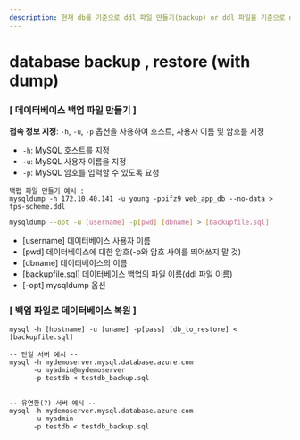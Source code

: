 ```yaml
---
description: 현재 db를 기준으로 ddl 파일 만들기(backup) or ddl 파일을 기준으로 db에 반영(restore)
---
```


# database backup , restore (with dump)

### \[ 데이터베이스 백업 파일 만들기 ]&#x20;

**접속 정보 지정**: `-h`, `-u`, `-p` 옵션을 사용하여 호스트, 사용자 이름 및 암호를 지정

* `-h`: MySQL 호스트를 지정
* `-u`: MySQL 사용자 이름을 지정
* `-p`: MySQL 암호를 입력할 수 있도록 요청

```
백펍 파일 만들기 예시 : 
mysqldump -h 172.10.40.141 -u young -ppifz9 web_app_db --no-data > tps-scheme.ddl
```

```sh
mysqldump --opt -u [username] -p[pwd] [dbname] > [backupfile.sql]
```

* \[username] 데이터베이스 사용자 이름
* \[pwd] 데이터베이스에 대한 암호(-p와 암호 사이를 띄어쓰지 말 것)
* \[dbname] 데이터베이스의 이름
* \[backupfile.sql] 데이터베이스 백업의 파일 이름(ddl 파일 이름)
* \[-opt] mysqldump 옵션



### \[ 백업 파일로 데이터베이스 복원 ]

```
mysql -h [hostname] -u [uname] -p[pass] [db_to_restore] < [backupfile.sql]
```

```
-- 단일 서버 예시 --
mysql -h mydemoserver.mysql.database.azure.com 
      -u myadmin@mydemoserver 
      -p testdb < testdb_backup.sql
      

-- 유연한(?) 서버 예시 --
mysql -h mydemoserver.mysql.database.azure.com 
      -u myadmin 
      -p testdb < testdb_backup.sql
```

